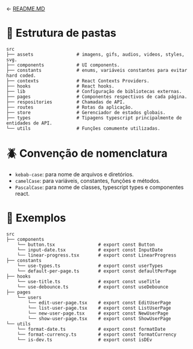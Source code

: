 <- [README.MD](../README.MD)

# 🐻 **Estrutura de pastas**


```
src
├── assets                # imagens, gifs, audios, videos, styles, svg.
├── components            # UI components.
├── constants             # enums, variáveis constantes para evitar hard coded.
├── contexts              # React Contexts Providers.
├── hooks                 # React hooks.
├── lib                   # Configuração de bibliotecas externas.
├── pages                 # Componentes respectivos de cada página.
├── respositories         # Chamadas de API.
├── routes                # Rotas da aplicação.
├── store                 # Gerenciador de estados globais.
├── types                 # Tipagens typescript principalmente de entidades de API.
└── utils                 # Funções comumente utilizadas.

```

# 🪲 **Convenção de nomenclatura**

- `kebab-case`: para nome de arquivos e diretórios.
- `camelCase`: para variáveis, constantes, funções e métodos.
- `PascalCase`: para nome de classes, typescript types e componentes react.


# 🐑 **Exemplos**

```
src
├── components
    └── button.tsx                # export const Button
    └── input-date.tsx            # export const InputDate
    └── linear-progress.tsx       # export const LinearProgress
├── constants
    └── use-types.ts              # export const userTypes
    └── default-per-page.ts       # export const defaultPerPage
├── hooks
    └── use-title.ts              # export const useTitle
    └── use-debounce.ts           # export const useDebounce
├── pages                 
    └── users
        └── edit-user-page.tsx    # export const EditUserPage
        └── list-user-page.tsx    # export const ListUserPage
        └── new-user-page.tsx     # export const NewUserPage
        └── show-user-page.tsx    # export const ShowUserPage
└── utils
    └── format-date.ts            # export const formatDate
    └── format-currency.ts        # export const formatCurrency
    └── is-dev.ts                 # export const isDEv

```